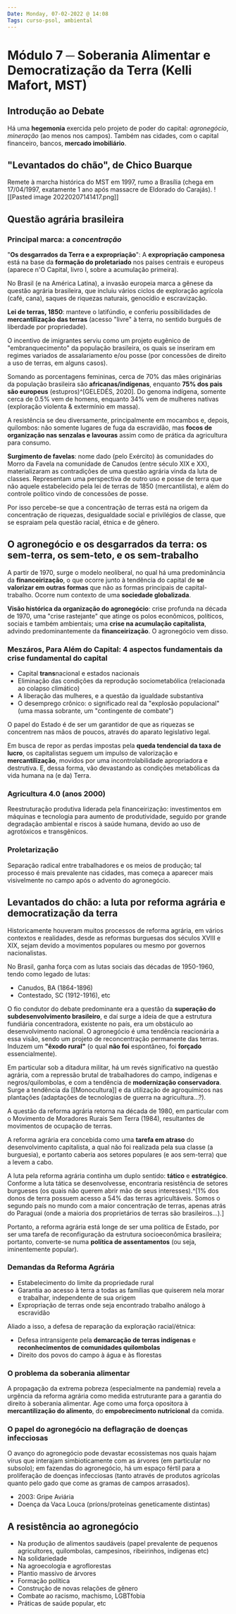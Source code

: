 ```yaml
---
Date: Monday, 07-02-2022 @ 14:08
Tags: curso-psol, ambiental
---
```

# Módulo 7 ─ Soberania Alimentar e Democratização da Terra (Kelli Mafort, MST)
## Introdução ao Debate
Há uma **hegemonia** exercida pelo projeto de poder do capital: *agronegócio*, *mineração* (ao menos nos campos). Também nas cidades, com o capital financeiro, bancos, **mercado imobiliário**.

## "Levantados do chão", de Chico Buarque
Remete à marcha histórica do MST em 1997, rumo a Brasília (chega em 17/04/1997, exatamente 1 ano após massacre de Eldorado do Carajás). 
![[Pasted image 20220207141417.png]]

## Questão agrária brasileira
### Principal marca: a *concentração*
"**Os desgarrados da Terra e a expropriação**": A **expropriação camponesa** está na base da **formação do proletariado** nos países centrais e europeus (aparece n'O Capital, livro I, sobre a acumulação primeira). 

No Brasil (e na América Latina), a invasão europeia marca a gênese da questão agrária brasileira, que incluiu vários ciclos de exploração agrícola (café, cana), saques de riquezas naturais, genocídio e escravização. 

**Lei de terras, 1850**: manteve o latifúndio, e conferiu possibilidades de **mercantilização das terras** (acesso "livre" à terra, no sentido burguês de liberdade por propriedade). 

O incentivo de imigrantes serviu como um projeto eugênico de "embranquecimento" da população brasileira, os quais se inseriram em regimes variados de assalariamento e/ou posse (por concessões de direito a uso de terras, em alguns casos). 

Somando as porcentagens femininas, cerca de 70% das mães originárias da população brasileira são **africanas/indígenas**, enquanto **75% dos pais são europeus** (estupros)^[GELEDÉS, 2020]. Do genoma indígena, somente cerca de 0.5% vem de homens, enquanto 34% vem de mulheres nativas (exploração violenta & extermínio em massa). 

A resistência se deu diversamente, principalmente em mocambos e, depois, quilombos: não somente lugares de fuga da escravidão, mas **focos de organização nas senzalas e lavouras** assim como de prática da agricultura para consumo.

**Surgimento de favelas**: nome dado (pelo Exército) às comunidades do Morro da Favela na comunidade de Canudos (entre século XIX e XX), materializaram as contradições de uma questão agrária vinda da luta de classes. Representam uma perspectiva de outro uso e posse de terra que não aquele estabelecido pela lei de terras de 1850 (mercantilista), e além do controle político vindo de concessões de posse. 

Por isso percebe-se que a concentração de terras está na origem da concentração de riquezas, desigualdade social e privilégios de classe, que se espraiam pela questão racial, étnica e de gênero. 

## O agronegócio e os desgarrados da terra: os sem-terra, os sem-teto, e os sem-trabalho 
A partir de 1970, surge o modelo neoliberal, no qual há uma predominância da **financeirização**, o que ocorre junto à tendência do capital de **se valorizar em outras formas** que não as formas principais de capital-trabalho. Ocorre num contexto de uma **sociedade globalizada**. 

**Visão histórica da organização do agronegócio**: crise profunda na década de 1970, uma "crise rastejante" que atinge os polos econômicos, políticos, sociais e também ambientais; uma **crise na acumulação capitalista**, advindo predominantemente da **financeirização**. O agronegócio vem disso.

### Meszáros, Para Além do Capital: 4 aspectos fundamentais da crise fundamental do capital
- Capital **trans**nacional e estados nacionais
- Eliminação das condições da reprodução sociometabólica (relacionada ao colapso climático)
- A liberação das mulheres, e a questão da igualdade substantiva 
- O desemprego crônico: o significado real da "explosão populacional" (uma massa sobrante, um "contingente de combate")

O papel do Estado é de ser um garantidor de que as riquezas se concentrem nas mãos de poucos, através do aparato legislativo legal. 

Em busca de repor as perdas impostas pela **queda tendencial da taxa de lucro**, os capitalistas seguem um impulso de valorização e **mercantilização**, movidos por uma incontrolabilidade apropriadora e destrutiva. E, dessa forma, vão devastando as condições metabólicas da vida humana na (e da) Terra. 

### Agricultura 4.0 (anos 2000)
Reestruturação produtiva liderada pela financeirização: investimentos em máquinas e tecnologia para aumento de produtividade, seguido por grande degradação ambiental e riscos à saúde humana, devido ao uso de agrotóxicos e transgênicos. 

### Proletarização
Separação radical entre trabalhadores e os meios de produção; tal processo é mais prevalente nas cidades, mas começa a aparecer mais visivelmente no campo após o advento do agronegócio. 

## Levantados do chão: a luta por reforma agrária e democratização da terra
Historicamente houveram muitos processos de reforma agrária, em vários contextos e realidades, desde as reformas burguesas dos séculos XVIII e XIX, sejam devido a movimentos populares ou mesmo por governos nacionalistas. 

No Brasil, ganha força com as lutas sociais das décadas de 1950-1960, tendo como legado de lutas:
- Canudos, BA (1864-1896)
- Contestado, SC (1912-1916), etc

O fio condutor do debate predominante era a questão da **superação do subdesenvolvimento brasileiro**, e daí surge a ideia de que a estrutura fundiária concentradora, existente no país, era um obstáculo ao desenvolvimento nacional. O agronegócio é uma tendência reacionária a essa visão, sendo um projeto de reconcentração permanente das terras. Induzem um **"êxodo rural"** (o qual **não foi** espontâneo, foi **forçado** essencialmente). 

Em particular sob a ditadura militar, há um revés significativo na questão agrária, com a repressão brutal de trabalhadores do campo, indígenas e negros/quilombolas, e com a tendência de **modernização conservadora**. Surge a tendência da [[Monocultura]] e da utilização de agroquímicos nas plantações (adaptações de tecnologias de guerra na agricultura...?).

A questão da reforma agrária retorna na década de 1980, em particular com o Movimento de Moradores Rurais Sem Terra (1984), resultantes de movimentos de ocupação de terras. 

A reforma agrária era concebida como uma **tarefa em atraso** do desenvolvimento capitalista, a qual não foi realizada pela sua classe (a burguesia), e portanto caberia aos setores populares (e aos sem-terra) que a levem a cabo. 

A luta pela reforma agrária continha um duplo sentido: **tático** e **estratégico**. Conforme a luta tática se desenvolvesse, encontraria resistência de setores burgueses (os quais não querem abrir mão de seus interesses).^[1% dos donos de terra possuem acesso a 54% das terras agricultáveis. Somos o segundo país no mundo com a maior concentração de terras, apenas atrás do Paraguai (onde a maioria dos proprietários de terras são brasileiros...).] 

Portanto, a reforma agrária está longe de ser uma política de Estado, por ser uma tarefa de reconfiguração da estrutura socioeconômica brasileira; portanto, converte-se numa **política de assentamentos** (ou seja, iminentemente popular). 

### Demandas da Reforma Agrária
- Estabelecimento do limite da propriedade rural
- Garantia ao acesso à terra a todas as famílias que quiserem nela morar e trabalhar, independente de sua origem
- Expropriação de terras onde seja encontrado trabalho análogo à escravidão

Aliado a isso, a defesa de reparação da exploração racial/étnica:
- Defesa intransigente pela **demarcação de terras indígenas** e **reconhecimentos de comunidades quilombolas**
- Direito dos povos do campo à água e às florestas

### O problema da soberania alimentar
A propagação da extrema pobreza (especialmente na pandemia) revela a urgência da reforma agrária como medida estruturante para a garantia do direito à soberania alimentar.  Age como uma força opositora à **mercantilização do alimento**, do **empobrecimento nutricional** da comida. 

### O papel do agronegócio na deflagração de doenças infecciosas
O avanço do agronegócio pode devastar ecossistemas nos quais hajam vírus que interajam simbioticamente com as árvores (em particular no subsolo); em fazendas do agronegócio, há um espaço fértil para a proliferação de doenças infecciosas (tanto através de produtos agrícolas quanto pelo gado que come as gramas de campos arrasados). 
 - 2003: Gripe Aviária
 - Doença da Vaca Louca (príons/proteínas geneticamente distintas)

## A resistência ao agronegócio
- Na produção de alimentos saudáveis (papel prevalente de pequenos agricultores, quilombolas, campesinos, ribeirinhos, indígenas etc)
- Na solidariedade
- Na agroecologia e agroflorestas
- Plantio massivo de árvores
- Formação política
- Construção de novas relações de gênero
- Combate ao racismo, machismo, LGBTfobia
- Práticas de saúde popular, etc

